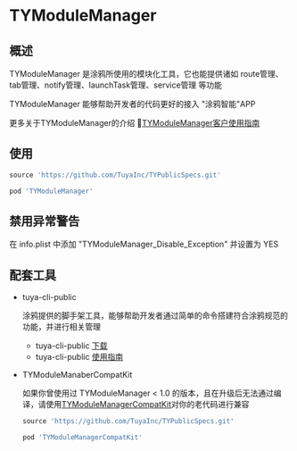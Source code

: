 # TYModuleManager



## 概述

TYModuleManager 是涂鸦所使用的模块化工具，它也能提供诸如 route管理、tab管理、notify管理、launchTask管理、service管理 等功能

TYModuleManager 能够帮助开发者的代码更好的接入 "涂鸦智能"APP

更多关于TYModuleManager的介绍  🔗[TYModuleManager客户使用指南](https://tuyainc.github.io/2018/10/12/TYModuleManager%E5%AE%A2%E6%88%B7%E4%BD%BF%E7%94%A8%E6%8C%87%E5%8D%97/)



## 使用

```ruby
source 'https://github.com/TuyaInc/TYPublicSpecs.git'

pod 'TYModuleManager'
```



## 禁用异常警告

在 info.plist 中添加 "TYModuleManager_Disable_Exception" 并设置为 YES 



## 配套工具

- tuya-cli-public

  涂鸦提供的脚手架工具，能够帮助开发者通过简单的命令搭建符合涂鸦规范的功能，并进行相关管理

  - tuya-cli-public  [下载](https://rubygems.org/gems/tycli-public)
  - tuya-cli-public  [使用指南](https://tuyainc.github.io/2018/09/25/tuya-cli-public/)



- TYModuleManaberCompatKit

  如果你曾使用过 TYModuleManager < 1.0 的版本，且在升级后无法通过编译，请使用[TYModuleManagerCompatKit](https://github.com/TuyaInc/TYModuleManagerCompatKit)对你的老代码进行兼容

  ```ruby
  source 'https://github.com/TuyaInc/TYPublicSpecs.git'
  
  pod 'TYModuleManagerCompatKit'
  ```

  